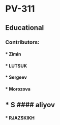 # PV-311
## Educational

### Contributors:

#### * Zimin
#### * LUTSUK
#### * Sergeev
#### * Morozova
## * S #### aliyov
#### * RJAZSKIKH
